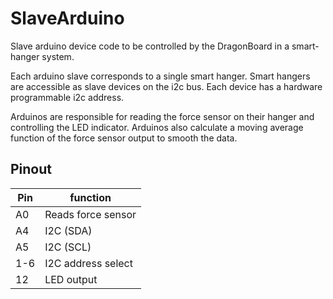# SlaveArduino
Slave arduino device code to be controlled by the DragonBoard in a smart-hanger 
system.

Each arduino slave corresponds to a single smart hanger. Smart hangers are
accessible as slave devices on the i2c bus. Each device has a hardware programmable
i2c address.

Arduinos are responsible for reading the force sensor on their hanger and controlling
the LED indicator.
Arduinos also calculate a moving average function of the force sensor output to
smooth the data.

## Pinout

**Pin**   |   **function**
-----------|------------------
A0  |  Reads force sensor
A4  | I2C (SDA)
A5  | I2C (SCL)
1-6 | I2C address select
12  | LED output
